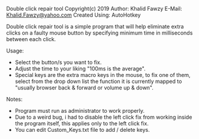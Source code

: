  Double click repair tool
 Copyright(c) 2019
 Author:         Khalid Fawzy
 E-Mail:         Khalid.Fawzy@yahoo.com
 Created Using:  AutoHotkey

Double click repair tool is a simple program that will help eliminate extra clicks on a faulty mouse button by specifying minimum time in milliseconds between each click.

Usage:
* Select the button/s you want to fix.
* Adjust the time to your liking "100ms is the average".
* Special keys are the extra macro keys in the mouse, to fix one of them, select from the drop down list the function it is currently mapped to "usually browser back & forward or volume up & down".

Notes:
* Program must run as administrator to work properly.
* Due to a weird bug, i had to disable the left click fix from working inside the program itself, this applies only to the left click fix.
* You can edit Custom_Keys.txt file to add / delete keys.
